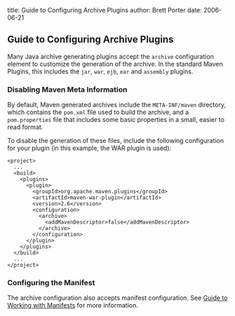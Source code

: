 title: Guide to Configuring Archive Plugins
author: Brett Porter
date: 2006-06-21

<!--
Licensed to the Apache Software Foundation (ASF) under one
or more contributor license agreements.  See the NOTICE file
distributed with this work for additional information
regarding copyright ownership.  The ASF licenses this file
to you under the Apache License, Version 2.0 (the
"License"); you may not use this file except in compliance
with the License.  You may obtain a copy of the License at

    http://www.apache.org/licenses/LICENSE-2.0

Unless required by applicable law or agreed to in writing,
software distributed under the License is distributed on an
"AS IS" BASIS, WITHOUT WARRANTIES OR CONDITIONS OF ANY
KIND, either express or implied.  See the License for the
specific language governing permissions and limitations
under the License.
-->

## Guide to Configuring Archive Plugins


 Many Java archive generating plugins accept the `archive` configuration element to customize the generation of the archive. In the standard Maven Plugins, this includes the `jar`, `war`, `ejb`, `ear` and `assembly` plugins.


### Disabling Maven Meta Information


 By default, Maven generated archives include the `META-INF/maven` directory, which contains the `pom.xml` file used to build the archive, and a `pom.properties` file that includes some basic properties in a small, easier to read format.


 To disable the generation of these files, include the following configuration for your plugin (in this example, the WAR plugin is used):



```
<project>
  ...
  <build>
    <plugins>
      <plugin>
        <groupId>org.apache.maven.plugins</groupId>
        <artifactId>maven-war-plugin</artifactId>
        <version>2.6</version>
        <configuration>
          <archive>
            <addMavenDescriptor>false</addMavenDescriptor>
          </archive>
        </configuration>
      </plugin>
    </plugins>
  </build>
  ...
</project>

```

<!--  other things: index, compress -->

### Configuring the Manifest


 The archive configuration also accepts manifest configuration. See [Guide to Working with Manifests](./guide-manifest.html) for more information.



